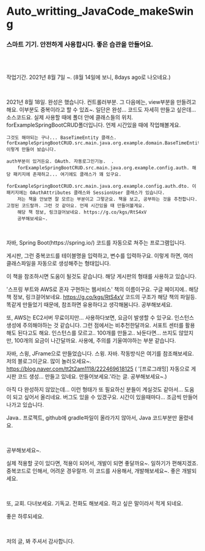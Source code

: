 # Auto_writting_JavaCode_makeSwing

<h3>스마트 기기. 안전하게 사용합시다. 좋은 습관을 만들어요.</h3>
<br/><br/>
<p>작업기간. 2021년 8월 7일 ~. (8월 14일에 보니, 8days ago로 나오네요.)<p>
    <br/>
    <p>
    2021년 8월 18일. 완성은 했습니다. 컨트롤러부분. 그 다음에는, view부분을 만들려고 해요. 이부분도 중복이라고 할 수 있죠~. 일단은 완성... 코드도 자세히 만들고 싶은데... 
        소스코드요. 실제 사용할 때에 폴더 안에 클래스들의 위치. forExampleSpringBootCRUD폴더입니다. 언제 시간있을 때에 작업해볼게요.  
        
    그것도 해야되는 구나... BaseTimeEntity 클래스. forExampleSpringBootCRUD.src.main.java.org.example.domain.BaseTimeEntity.java 이렇게 만들어 놨습니다.
        
    auth부분이 있거든요. OAuth. 자동로그인기능.  . 
        forExampleSpringBootCRUD.src.main.java.org.example.config.auth. 해당 패키지에 존재하고... 여기에도 클래스가 꽤 있구요. 
        forExampleSpringBootCRUD.src.main.java.org.example.config.auth.dto. 이 패키지에는 OAuthAttributes 클래스와 SessionUser 클래스가 있습니다.
        저는 책을 안보면 잘 모르는 부분이고 그렇군요. 책을 보고, 공부하는 것을 추천합니다. 고정된 코드랄까. 그런 것 같아요. 언제 시간있을 때 만들어볼게요.
        해당 책 정보, 링크걸어보네요. https://g.co/kgs/RtS4xV
        공부해보세요~. 
</p>  
  <br/>
<p>자바, Spring Boot(https://spring.io/) 코드를 자동으로 쳐주는 프로그램입니다.


게시판, 그런 중복코드를 테이블명을 입력하고, 변수를 입력하구요. 이렇게 하면, 여러 클래스파일을 자동으로 생성해주는 형태입니다.

이 책을 참조하시면 도움이 될것도 같습니다. 해당 게시판의 형태를 사용하고 있습니다.

'스프링 부트와 AWS로 혼자 구현하는 웹서비스' 책의 이름이구요. 구글 페이지에.. 해당 책 정보, 링크걸어보네요. https://g.co/kgs/RtS4xV 코드의 구조가 해당 책의 파일등. 똑같게 만들었기 때문에, 참조하면 유용하다고 생각해봄니다. 공부해보세요.

또, AWS는 EC2서버 무료이지만... 사용하다보면, 요금이 발생할 수 있구요. 인스턴스생성에 주의해야하는 것 같습니다. 그런 점에서는 비추천한달까요. 
서포트 센터를 활용해도 된다고도 해요. 인스턴스를 모르고.. 100개를 만들고.. 놔둔다면... 쓰지도 않았지만, 100개의 요금이 나간달까요. 사용에, 주의를 기울여야하는 부분 같습니다. 


자바, 스윙, JFrame으로 만들었습니다. 스윙. 자바. 작동방식은 여기를 참조해보세요. 저의 블로그이군요. 많이 놀러오세요~.
  https://blog.naver.com/tt2t2am1118/222469618125 ( '[프로그래밍] 자동으로 게시판 코드 생성... 만들고 있네요. 만들어보세요.'라는 글. 공부해보세요~.)


아직 다 완성하지 않았는데... 이런 형태가 또 필요하신 분들이 계실것도 같아서... 도움이 되고 싶어서 올리네요. 버그도 있을 수 있겠구요. 시간이 있을때마다... 조금씩 만들어나가고 있습니다.

Java.. 프로젝트, github에 gradle파일이 올라가지 않아서, Java 코드부분만 올렸네요.
</p>
<br/>
<p>공부해보세요~.</p>
<p>실제 적용할 곳이 있다면, 적용이 되어서, 개발이 되면 좋달까요~. 일하기가 편해지겠죠. 중복코드로 인해서, 어려운 경우랄까. 이 코드를 사용해서, 개발해보세요~. 좋은 개발되세요.</p>
<br/>
<p>
또, 교회. 다녀보세요. 기독교. 전화도 해보세요. 하고 싶은 말이라서 적게 되네요.

좋은 하루되세요. 
</p>
<br/>
<p>
저의 글, 봐 주셔서 감사합니다.</p>

